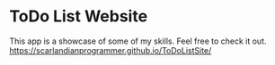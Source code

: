 # ToDo List Website

This app is a showcase of some of my skills.
Feel free to check it out. https://scarlandianprogrammer.github.io/ToDoListSite/